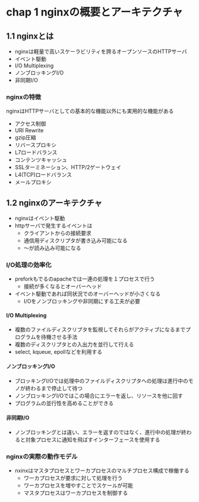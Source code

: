 # chap 1 nginxの概要とアーキテクチャ
## 1.1 nginxとは
- nginxは軽量で高いスケーラビリティを誇るオープンソースのHTTPサーバ
- イベント駆動
- I/O Multiplexing
- ノンブロッキングI/O
- 非同期I/O

### nginxの特徴
nginxはHTTPサーバとしての基本的な機能以外にも実用的な機能がある
- アクセス制御
- URI Rewrite
- gzip圧縮
- リバースプロキシ
- L7ロードバランス
- コンテンツキャッシュ
- SSLターミネーション、HTTP/2ゲートウェイ
- L4(TCP)ロードバランス
- メールプロキシ

## 1.2 nginxのアーキテクチャ
- nginxはイベント駆動
- httpサーバで発生するイベントは
  - クライアントからの接続要求
  - 通信用ディスクリプタが書き込み可能になる
  - ～が読み込み可能になる

### I/O処理の効率化
- preforkもでるのapacheでは一連の処理を１プロセスで行う
  - 接続が多くなるとオーバーヘッド
- イベント駆動であれば同状況でのオーバーヘッドが小さくなる
  - I/Oをノンブロッキングや非同期にする工夫が必要

#### I/O Multiplexing
- 複数のファイルディスクリプタを監視してそれらがアクティブになるまでプログラムを待機させる手法
- 複数のディスクリプタとの入出力を並行して行える
- select, kqueue, epollなどを利用する

#### ノンブロッキングI/O
- ブロッキングI/Oでは処理中のファイルディスクリプタへの処理は進行中のモノが終わるまで停止して待つ
- ノンブロッキングI/Oではこの場合にエラーを返し、リソースを他に回す
- プログラムの並行性を高めることができる

#### 非同期I/O
- ノンブロッキングとは違い、エラーを返すのではなく、進行中の処理が終わると対象プロセスに通知を飛ばすインターフェースを使用する

### nginxの実際の動作モデル
- nxinxはマスタプロセスとワーカプロセスのマルチプロセス構成で稼働する
  - ワーカプロセスが要求に対して処理を行う
  - ワーカプロセスを増やすことでスケールが可能
  - マスタプロセスはワーカプロセスを制御する
